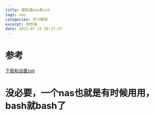 ```yaml
---
title: 威联通nas和zsh
tags: nas
categories: 学习教程
excerpt: 改终端
date: 2022-07-15 00:27:37
---
```


# 参考
[下载和设置zsh](https://post.smzdm.com/p/a785zrr5/)
# 没必要，一个nas也就是有时候用用，bash就bash了